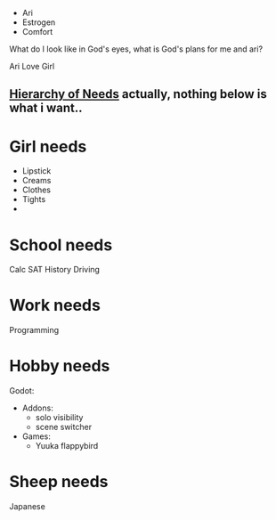 - Ari
- Estrogen
- Comfort

What do I look like in God's eyes, what is God's plans for me and ari?

Ari
Love
Girl

[Hierarchy of Needs](https://docs.google.com/drawings/d/1NRvBnWr5-Nqc8TzXjqFVQW1W4p8UDx05kzOXIq4HzHo/edit) 
actually, nothing below is what i want..
---
# Girl needs
- Lipstick
- Creams
- Clothes
- Tights
- 
# School needs
Calc
SAT
History
Driving
# Work needs
Programming
# Hobby needs
Godot: 
- Addons:
	- solo visibility
	- scene switcher
- Games: 
	- Yuuka flappybird

# Sheep needs
Japanese
